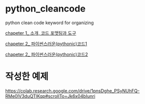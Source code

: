 # python_cleancode
python clean code keyword for organizing


[chapeter 1_ 소개, 코드 포맷팅과 도구](https://github.com/KoGaYoung/python_cleancode/blob/main/Capter_1.md "1장")

[chapeter 2_ 파이썬스러운(pythonic)코드1](https://github.com/KoGaYoung/python_cleancode/blob/main/Capter_2.md "2장")


[chapeter 2_ 파이썬스러운(pythonic)코드2](https://github.com/KoGaYoung/python_cleancode/blob/main/Capter_2_2.md)

# 작성한 예제
https://colab.research.google.com/drive/1pnsDghe_PSyNUhFQ-RMe0lV3duQTlKqp#scrollTo=Jk6x04bIunri
